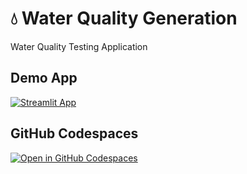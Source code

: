 # 💧 Water Quality Generation


Water Quality Testing Application

## Demo App

[![Streamlit App](https://static.streamlit.io/badges/streamlit_badge_black_white.svg)](https://solarpowersimulator.streamlit.app/)

## GitHub Codespaces

[![Open in GitHub Codespaces](https://github.com/codespaces/badge.svg)](https://codespaces.new/streamlit/app-starter-kit?quickstart=1)

